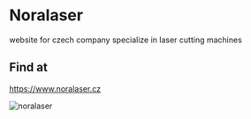 # Noralaser
website for czech company specialize in laser cutting machines

## Find at
https://www.noralaser.cz

![noralaser](https://github.com/maxnesss/Noralaser/assets/119978117/6365a045-a640-4dc6-a929-9493f31780ca)
